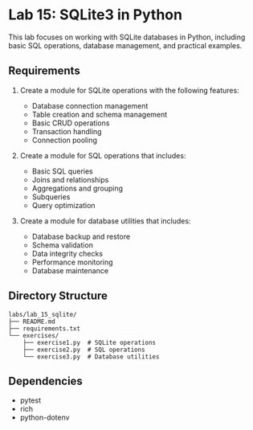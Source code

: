 # Lab 15: SQLite3 in Python

This lab focuses on working with SQLite databases in Python, including basic SQL operations, database management, and practical examples.

## Requirements

1. Create a module for SQLite operations with the following features:
   - Database connection management
   - Table creation and schema management
   - Basic CRUD operations
   - Transaction handling
   - Connection pooling

2. Create a module for SQL operations that includes:
   - Basic SQL queries
   - Joins and relationships
   - Aggregations and grouping
   - Subqueries
   - Query optimization

3. Create a module for database utilities that includes:
   - Database backup and restore
   - Schema validation
   - Data integrity checks
   - Performance monitoring
   - Database maintenance

## Directory Structure

```
labs/lab_15_sqlite/
├── README.md
├── requirements.txt
└── exercises/
    ├── exercise1.py  # SQLite operations
    ├── exercise2.py  # SQL operations
    └── exercise3.py  # Database utilities
```

## Dependencies

- pytest
- rich
- python-dotenv 